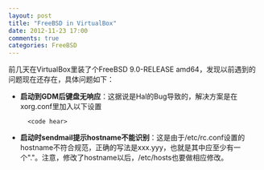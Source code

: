 ```yaml
---
layout: post
title: "FreeBSD in VirtualBox"
date: 2012-11-23 17:00
comments: true
categories: FreeBSD
---
```


前几天在VirtualBox里装了个FreeBSD 9.0-RELEASE amd64，发现以前遇到的问题现在还存在，具体问题如下：

* **启动到GDM后键盘无响应**：这据说是Hal的Bug导致的，解决方案是在xorg.conf里加入以下设置

		<code hear>

* **启动时sendmail提示hostname不能识别**：这是由于/etc/rc.conf设置的hostname不符合规范，正确的写法是xxx.yyy，也就是其中应至少有一个"."。注意，修改了hostname以后，/etc/hosts也要做相应修改。